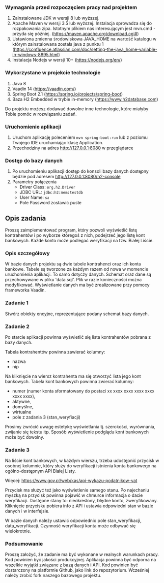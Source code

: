 ### Wymagania przed rozpoczęciem pracy nad projektem

1. Zainstalowane JDK w wersji 8 lub wyższej.
1. Apache Maven w wersji 3.5 lub wyższej. Instalacja sprowadza się do rozpakowania zipa. Istotnym plikiem nas interesującym jest mvn.cmd - przyda się później. (https://maven.apache.org/download.cgi#)
1. Ustawiona zmienna środowiskowa JAVA_HOME na wartość katalogu w którym zainstalowana została java z punktu 1 (https://confluence.atlassian.com/doc/setting-the-java_home-variable-in-windows-8895.html)
1. Instalacja Nodejs w wersji 10+ (https://nodejs.org/en/)

### Wykorzystane w projekcie technologie

1. Java 8
1. Vaadin 14 (https://vaadin.com/)
1. Spring Boot 2.1 (https://spring.io/projects/spring-boot)
1. Baza H2 Embedded w trybie in-memory (https://www.h2database.com)

Do projektu możesz dodawać dowolne inne technologie, które miałyby Tobie pomóc w rozwiązaniu zadań.

### Uruchomienie aplikacji

1. Uruchom aplikację poleceniem `mvn spring-boot:run` lub z poziomu Twojego IDE uruchamiając klasę Application. 
1. Przechodziny na adres http://127.0.0.1:8080 w przeglądarce

### Dostęp do bazy danych

1. Po uruchomieniu aplikacji dostęp do konsoli bazy danych dostępny będzie pod adresem http://127.0.0.1:8080/h2-console
1. Parametry połączenia
    - Driver Class: `org.h2.Driver`
    - JDBC URL: `jdbc:h2:mem:testdb`
    - User Name: `sa`
    - Pole Password zostawić puste
    
    
## Opis zadania
Proszę zaimplementować program, który pozwoli wyświetlić listę kontrahentów i po wyborze któregoś z nich, podejrzeć jego listę kont bankowych. Każde konto może podlegać weryfikacji na tzw. Białej Liście.

### Opis szczegółowy

W bazie danych projektu są dwie tabele kontrahenci oraz ich konta bankowe. Tabele są tworzone za każdym razem od nowa w momencie 
uruchomienia aplikacji. To samo dotyczy danych. Schemat oraz dane są przechowywane w pliku 'data.sql'. Plik w razie konieczności można modyfikować. Wyświetlanie danych ma być zrealizowane przy pomocy frameworka Vaadin.

### Zadanie 1
Stwórz obiekty encyjne, reprezentujące podany schemat bazy danych.

### Zadanie 2
Po starcie aplikacji powinna wyświetlić się lista kontrahentów pobrana z bazy danych.

Tabela kontrahentów powinna zawierać kolumny:
- nazwa
- nip

Na kliknięcie na wiersz kontrahenta ma się otworzyć lista jego kont bankowych.
Tabela kont bankowych powinna zwierać kolumny:
- numer (numer konta sformatowany do postaci xx xxxx xxxx xxxx xxxx xxxx xxxx), 
- aktywne, 
- domyślne, 
- wirtualne
- pole z zadania 3 (stan_weryfiacji)

Prosimy zwrócić uwagę estetykę wyświetlania tj. szerokości, wyrównania, zwijanie się tekstu itp. 
Sposób wyświetlenie podglądu kont bankowych może być dowolny.

### Zadanie 3
Na liście kont bankowych, w każdym wierszu, trzeba udostępnić przycisk w osobnej kolumnie, który służy do weryfikacji istnienia konta bankowego na ogólno-dostępnym API Białej Listy. 

Więcej: https://www.gov.pl/web/kas/api-wykazu-podatnikow-vat

Przycisk ma służyć też jako wyświetlenie samego stanu. Po najechaniu myszką na przycisk powinna pojawić w chmurce informacja o dacie weryfikacji. Dostępne stany to: nieokreślony, błędne konto, zweryfikowany. Kliknięcie przycisku pobiera info z API i ustawia odpowiedni stan w bazie danych i w interfejsie.

W bazie danych należy ustawić odpowiednio pole stan_weryfikacji, data_weryfikacji.
Czynność weryfikacji konta może odbywać się wielokrotnie.

### Podsumowanie 
Proszę założyć, że zadanie ma być wykonane w realnych warunkach pracy. Kod powinien być jakości produkcyjnej. Aplikacja powinna być odporna na wszelkie wyjątki związane z bazą danych i API.
Kod powinien być dostarczony na platformie Github, jako link do repozytorium.
Wcześniej należy zrobić fork naszego bazowego projektu.
